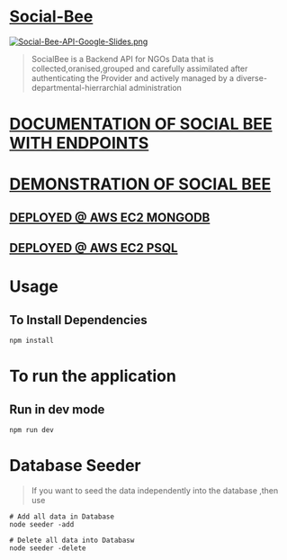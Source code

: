 # [Social-Bee](https://documenter.getpostman.com/view/10188842/SzezdC3f?version=latest)

[![Social-Bee-API-Google-Slides.png](https://i.postimg.cc/hv1T5zdK/Social-Bee-API-Google-Slides.png)](https://postimg.cc/4HnYK3P0)


> SocialBee is a Backend API for NGOs Data that is collected,oranised,grouped and carefully assimilated after authenticating the Provider and actively managed by a diverse-departmental-hierrarchial administration   

# [DOCUMENTATION OF SOCIAL BEE WITH ENDPOINTS](https://documenter.getpostman.com/view/10188842/SzezdC3f?version=latest)

# [DEMONSTRATION OF SOCIAL BEE ](https://docs.google.com/presentation/d/1tzB1_iOxGFR_6ykABPPRYUAgDdccUGIaT_bRdfWAO5M/edit?usp=sharing)

## [DEPLOYED @ AWS EC2 MONGODB](http://ec2-18-224-169-206.us-east-2.compute.amazonaws.com:5050/api/v1/admin)   

## [DEPLOYED @ AWS EC2 PSQL](http://ec2-18-222-65-68.us-east-2.compute.amazonaws.com:5050/api/v1/admin)



# Usage

## To Install Dependencies

```
npm install
```

# To run the application


## Run in dev mode
```
npm run dev
```

# Database Seeder

> If you want to seed the data independently into the database ,then use


```
# Add all data in Database
node seeder -add

# Delete all data into Databasw
node seeder -delete
```
